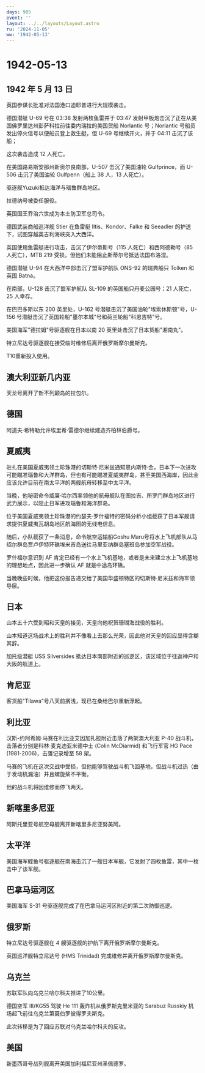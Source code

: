 ```yaml
---
days: 985
event: ''
layout: ../../layouts/Layout.astro
ru: '2024-11-05'
ww: '1942-05-13'
---
```


# 1942-05-13

## 1942 年 5 月 13 日

英国参谋长批准对法国港口迪耶普进行大规模袭击。

德国潜艇 U-69 号在 03:38 发射两枚鱼雷并于 03:47
发射甲板炮击沉了正在从美国佛罗里达州彭萨科拉前往委内瑞拉的美国货船
Norlantic 号；Norlantic 号船员发出停火信号以便船员登上救生艇，但 U-69
号继续开火，并于 04:11 击沉了该船；

这次袭击造成 12 人死亡。

在美国路易斯安那州新奥尔良南部，U-507 击沉了美国油轮 Gulfprince，而
U-506 击沉了美国油轮 Gulfpenn（船上 38 人，13 人死亡）。

驱逐舰Yuzuki抵达海洋与瑙鲁群岛地区。

拉德纳号被委任服役。

英国国王乔治六世成为本土防卫军总司令。

德国武装商船巡洋舰 Stier 在鱼雷艇 Iltis、Kondor、Falke 和 Seeadler
的护送下，试图穿越英吉利海峡突入大西洋。

英国使用鱼雷艇进行攻击，击沉了伊尔蒂斯号（115 人死亡）和西阿德勒号（85
人死亡），MTB 219 受损，但他们未能阻止斯蒂尔号抵达法国布洛涅。

德国潜艇 U-94 在大西洋中部击沉了盟军护航队 ONS-92 的瑞典船只 Tolken
和英国 Batna。

在南部，U-128 击沉了盟军护航队 SL-109 的英国船只丹麦公园号；21
人死亡，25 人幸存。

在巴巴多斯以东 200 英里处，U-162
号潜艇击沉了美国油轮"埃索休斯顿"号，U-156
号潜艇击沉了英国轮船"墨尔本城"号和荷兰轮船"科恩吉特"号。

美国海军"德拉姆"号驱逐舰在日本以南 20 英里处击沉了日本货船"湘南丸"。

特立尼达号驱逐舰在接受临时维修后离开俄罗斯摩尔曼斯克。

T10重新投入使用。

## 澳大利亚新几内亚

天龙号离开了新不列颠岛的拉包尔。

## 德国

阿道夫·希特勒允许埃里希·雷德尔继续建造齐柏林伯爵号。

## 夏威夷

驻扎在美国夏威夷领土珍珠港的切斯特·尼米兹通知恩内斯特·金，日本下一次进攻可能瞄准瑙鲁和大洋群岛，但也有可能瞄准夏威夷群岛，甚至美国西海岸，因此金应该允许目前在南太平洋的两艘航母转移至中太平洋。

当晚，他秘密命令威廉·哈尔西率领他的航母舰队在图拉吉、所罗门群岛地区进行武力展示，以阻止日军进攻瑙鲁和海洋群岛。

位于美国夏威夷领土珍珠港的约瑟夫·罗什福特的密码分析小组截获了日本军舰请求提供夏威夷瓦胡岛地区航海图的无线电信息。

随后，小队截获了一条消息，命令航空运输船Goshu
Maru号将水上飞机部队从马绍尔群岛贾卢伊特环礁埃米吉岛送往马里亚纳群岛塞班岛参加空军战役。

罗什福尔意识到 AF
肯定已经有一个水上飞机基地，或者是未来建立水上飞机基地的理想地点，因此进一步确认
AF 就是中途岛环礁。

当晚晚些时候，他把这份报告递交给了美国华盛顿特区的切斯特·尼米兹和海军领导层。

## 日本

山本五十六受到昭和天皇的接见，天皇向他祝贺珊瑚海战役的胜利。

山本知道这场战术上的胜利并不像看上去那么光荣，因此他对天皇的回应显得含糊其辞。

加托级潜艇 USS Silversides
抵达日本南部附近的巡逻区，该区域位于往返神户和大阪的航道上。

## 肯尼亚

客货船"Tilawa"号八天前搁浅，现已在桑给巴尔重新浮起。

## 利比亚

汉斯-约阿希姆·马赛在利比亚艾因加扎拉附近击落了两架澳大利亚 P-40
战斗机，击落者分别是科林·麦克迪亚米德中士 (Colin McDiarmid) 和飞行军官
HG Pace (1981-2006)，击落记录增至 58 架。

马赛的飞机在这次交战中受损，但他能够驾驶战斗机飞回基地，但战斗机过热（由于发动机漏油）并且螺旋桨不平衡。

他的战斗机将因维修而停飞两天。

## 新喀里多尼亚

阿斯托里亚号航空母舰离开新喀里多尼亚努美阿。

## 太平洋

美国海军鲣鱼号驱逐舰在南海击沉了一艘日本军舰，它发射了四枚鱼雷，其中一枚击中了该军舰。

## 巴拿马运河区

美国海军 S-31 号驱逐舰完成了在巴拿马运河区附近的第二次防御巡逻。

## 俄罗斯

特立尼达号驱逐舰在 4 艘驱逐舰的护航下离开俄罗斯摩尔曼斯克。

英国巡洋舰特立尼达号 (HMS Trinidad) 完成维修并离开俄罗斯摩尔曼斯克。

## 乌克兰

苏联军队向乌克兰哈尔科夫推进了10公里。

德国空军 III/KG55 驾驶 He 111 轰炸机从俄罗斯克里米亚的 Sarabuz Russkiy
机场起飞前往乌克兰第聂伯罗彼得罗夫斯克。

此次转移是为了回应苏联对乌克兰哈尔科夫的反攻。

## 美国

新墨西哥号战列舰离开美国加利福尼亚州圣佩德罗。